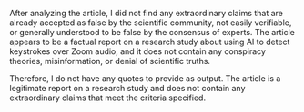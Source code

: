 After analyzing the article, I did not find any extraordinary claims that are already accepted as false by the scientific community, not easily verifiable, or generally understood to be false by the consensus of experts. The article appears to be a factual report on a research study about using AI to detect keystrokes over Zoom audio, and it does not contain any conspiracy theories, misinformation, or denial of scientific truths.

Therefore, I do not have any quotes to provide as output. The article is a legitimate report on a research study and does not contain any extraordinary claims that meet the criteria specified.

